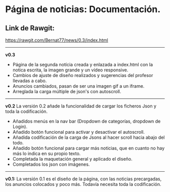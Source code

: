 # Página de noticias: Documentación.


## Link de Rawgit:
https://rawgit.com/Bernat77/news/0.3/index.html

---

**v0.3**
* Página de la segunda notícia creada y enlazada a index.html con la notica escrita, la imagen grande y un vídeo responsive.
* Cambios de ajuste de diseño realizados y sugerencias del profesor llevadas a cabo.
* Anuncios cambiados, pasan de ser una imagen gif a un iframe.
* Arreglada la carga múltiple de json's con autoscroll.
---
**v0.2**
La versión 0.2 añade la funcionalidad de cargar los ficheros Json y toda la codificación.

* Añadidos menús en la nav bar (Dropdown de categorías, dropdown de Login).
* Añadido botón funcional para activar y desactivar el autoscroll.
* Añadida codificación de la carga de Jsons al hacer scroll hacia abajo del todo.
* Añadido botón funcional para cargar más noticias, que en cuanto no hay más lo indica en su propio texto.
* Completada la maquetación general y aplicado el diseño.
* Completados los json con imágenes.

---

**v0.1:**
La versión 0.1 es el diseño de la página, con las noticias precargadas, los anuncios colocados y poco más. Todavía necesita toda la codificación.
